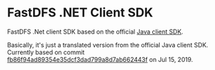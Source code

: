 # FastDFS .NET Client SDK
FastDFS .Net client SDK based on the official <a href="https://github.com/happyfish100/fastdfs-client-java" target="_blank">Java client SDK</a>.

Basically, it's just a translated version from the official Java client SDK. Currently based on commit <a href="https://github.com/happyfish100/fastdfs-client-java/commit/fb86f94ad89354e35dcf3dad799a8d7ab662443f" target="_blank">fb86f94ad89354e35dcf3dad799a8d7ab662443f</a> on Jul 15, 2019.